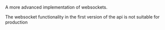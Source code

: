 A more advanced implementation of websockets.

The websocket functionality in the first version of the api is not suitable for production